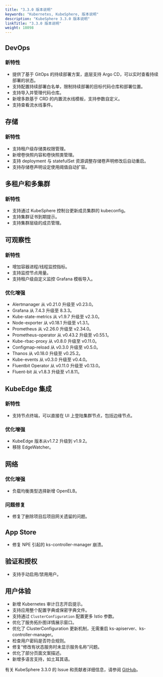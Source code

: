 ```yaml
---
title: "3.3.0 版本说明"  
keywords: "Kubernetes, KubeSphere, 版本说明"  
description: "KubeSphere 3.3.0 版本说明"  
linkTitle: "3.3.0 版本说明"  
weight: 18098
---
```


## DevOps
### 新特性
- 提供了基于 GitOps 的持续部署方案，底层支持 Argo CD，可以实时查看持续部署的状态。
- 支持配置持续部署白名单，限制持续部署的目标代码仓库和部署位置。
- 支持导入并管理代码仓库。
- 新增多款基于 CRD 的内置流水线模板，支持参数自定义。
- 支持查看流水线事件。

## 存储
### 新特性
- 支持租户级存储类权限管理。
- 新增卷快照内容和卷快照类管理。
- 支持 deployment 与 statefulSet 资源调整存储卷声明修改后自动重启。
- 支持存储卷声明设定使用阈值自动扩容。

## 多租户和多集群
### 新特性
- 支持通过 KubeSphere 控制台更新成员集群的 kubeconfig。
- 支持集群证书到期提示。
- 支持集群层级的成员管理。

## 可观察性
### 新特性
- 增加容器进程/线程监控指标。
- 支持监控节点用量。
- 支持租户级自定义监控 Grafana 模板导入。

### 优化增强
- Alertmanager 从 v0.21.0 升级至 v0.23.0。
- Grafana 从 7.4.3 升级至 8.3.3。
- Kube-state-metrics 从 v1.9.7 升级至 v2.3.0。
- Node-exporter 从 v0.18.1 升级至 v1.3.1。
- Prometheus 从 v2.26.0 升级至 v2.34.0。
- Prometheus-operator 从 v0.43.2 升级至 v0.55.1。
- Kube-rbac-proxy 从 v0.8.0 升级至 v0.11.0。
- Configmap-reload 从 v0.3.0 升级至 v0.5.0。
- Thanos 从 v0.18.0 升级至 v0.25.2。
- Kube-events 从 v0.3.0 升级至 v0.4.0。
- Fluentbit Operator 从 v0.11.0 升级至 v0.13.0。
- Fluent-bit 从 v1.8.3 升级至 v1.8.11。

## KubeEdge 集成
### 新特性
- 支持节点终端，可以直接在 UI 上登陆集群节点，包括边缘节点。
### 优化增强
- KubeEdge 版本从v1.7.2 升级到 v1.9.2。
- 移除 EdgeWatcher。

## 网络
### 优化增强
- 负载均衡类型选择新增 OpenELB。
### 问题修复
- 修复了删除项目后项目网关遗留的问题。

## App Store
- 修复 NPE 引起的 ks-controller-manager 崩溃。

## 验证和授权
- 支持手动启用/禁用用户。

## 用户体验
- 新增 Kubernetes 审计日志开启提示。
- 支持应用整个配置字典或保密字典文件。
- 支持通过 `ClusterConfiguration` 配置更多 Istio 参数。
- 优化了服务拓扑图详情展示窗口。
- 优化了 ClusterConfiguration 更新机制，无需重启 ks-apiserver、ks-controller-manager。
- 检查用户密码是否符合规则。
- 修复“修改有状态服务时未显示服务名称”问题。
- 优化了部分页面文案描述。
- 新增多语言支持，如土耳其语。

有关 KubeSphere 3.3.0 的 Issue 和贡献者详细信息，请参阅 [GitHub](https://github.com/kubesphere/kubesphere/blob/master/CHANGELOG/CHANGELOG-3.3.md)。
